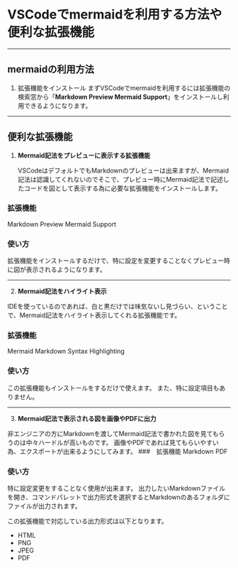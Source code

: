 # VSCodeでmermaidを利用する方法や便利な拡張機能
***
## mermaidの利用方法
1. 拡張機能をインストール
まずVSCodeでmermaidを利用するには拡張機能の検索窓から「**Markdown Preview Mermaid Support**」をインストールし利用できるようになります。

***
## 便利な拡張機能
1. **Mermaid記法をプレビューに表示する拡張機能**

   VSCodeはデフォルトでもMarkdownのプレビューは出来ますが、Mermaid記法は認識してくれないのでそこで、プレビュー時にMermaid記法で記述したコードを図として表示する為に必要な拡張機能をインストールします。

### 拡張機能
Markdown Preview Mermaid Support    

### 使い方

拡張機能をインストールするだけで、特に設定を変更することなくプレビュー時に図が表示されるようになります。
***
2. **Mermaid記法をハイライト表示**

IDEを使っているのであれば、白と黒だけでは味気ないし見づらい、ということで、Mermaid記法をハイライト表示してくれる拡張機能です。

### 拡張機能
Mermaid Markdown Syntax Highlighting   

### 使い方

この拡張機能もインストールをするだけで使えます。
また、特に設定項目もありません。
***
3. **Mermaid記法で表示される図を画像やPDFに出力**

非エンジニアの方にMarkdownを渡してMermaid記法で書かれた図を見てもらうのは中々ハードルが高いものです。
画像やPDFであれば見てもらいやすい為、エクスポートが出来るようにしてみます。
###　拡張機能
Markdown PDF

### 使い方

特に設定変更をすることなく使用が出来ます。
出力したいMarkdownファイルを開き、コマンドパレットで出力形式を選択するとMarkdownのあるフォルダにファイルが出力されます。

この拡張機能で対応している出力形式は以下となります。

 - HTML
 - PNG
 - JPEG
 - PDF